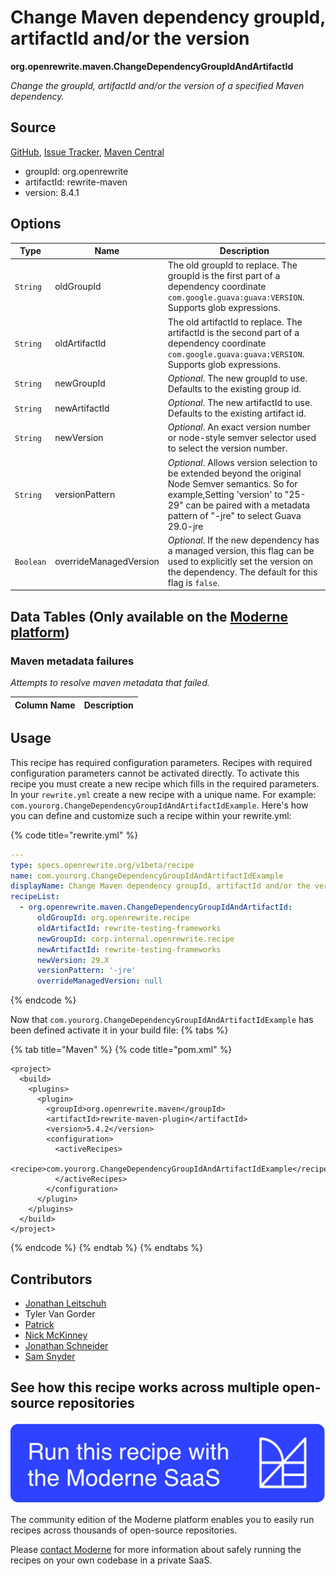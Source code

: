 # Change Maven dependency groupId, artifactId and/or the version

**org.openrewrite.maven.ChangeDependencyGroupIdAndArtifactId**

_Change the groupId, artifactId and/or the version of a specified Maven dependency._

## Source

[GitHub](https://github.com/openrewrite/rewrite/blob/main/rewrite-maven/src/main/java/org/openrewrite/maven/ChangeDependencyGroupIdAndArtifactId.java), [Issue Tracker](https://github.com/openrewrite/rewrite/issues), [Maven Central](https://central.sonatype.com/artifact/org.openrewrite/rewrite-maven/8.4.1/jar)

* groupId: org.openrewrite
* artifactId: rewrite-maven
* version: 8.4.1

## Options

| Type | Name | Description |
| -- | -- | -- |
| `String` | oldGroupId | The old groupId to replace. The groupId is the first part of a dependency coordinate `com.google.guava:guava:VERSION`. Supports glob expressions. |
| `String` | oldArtifactId | The old artifactId to replace. The artifactId is the second part of a dependency coordinate `com.google.guava:guava:VERSION`. Supports glob expressions. |
| `String` | newGroupId | *Optional*. The new groupId to use. Defaults to the existing group id. |
| `String` | newArtifactId | *Optional*. The new artifactId to use. Defaults to the existing artifact id. |
| `String` | newVersion | *Optional*. An exact version number or node-style semver selector used to select the version number. |
| `String` | versionPattern | *Optional*. Allows version selection to be extended beyond the original Node Semver semantics. So for example,Setting 'version' to "25-29" can be paired with a metadata pattern of "-jre" to select Guava 29.0-jre |
| `Boolean` | overrideManagedVersion | *Optional*. If the new dependency has a managed version, this flag can be used to explicitly set the version on the dependency. The default for this flag is `false`. |

## Data Tables (Only available on the [Moderne platform](https://app.moderne.io/))

### Maven metadata failures

_Attempts to resolve maven metadata that failed._

| Column Name | Description |
| ----------- | ----------- |


## Usage

This recipe has required configuration parameters. Recipes with required configuration parameters cannot be activated directly. To activate this recipe you must create a new recipe which fills in the required parameters. In your `rewrite.yml` create a new recipe with a unique name. For example: `com.yourorg.ChangeDependencyGroupIdAndArtifactIdExample`.
Here's how you can define and customize such a recipe within your rewrite.yml:

{% code title="rewrite.yml" %}
```yaml
---
type: specs.openrewrite.org/v1beta/recipe
name: com.yourorg.ChangeDependencyGroupIdAndArtifactIdExample
displayName: Change Maven dependency groupId, artifactId and/or the version example
recipeList:
  - org.openrewrite.maven.ChangeDependencyGroupIdAndArtifactId:
      oldGroupId: org.openrewrite.recipe
      oldArtifactId: rewrite-testing-frameworks
      newGroupId: corp.internal.openrewrite.recipe
      newArtifactId: rewrite-testing-frameworks
      newVersion: 29.X
      versionPattern: '-jre'
      overrideManagedVersion: null
```
{% endcode %}

Now that `com.yourorg.ChangeDependencyGroupIdAndArtifactIdExample` has been defined activate it in your build file:
{% tabs %}

{% tab title="Maven" %}
{% code title="pom.xml" %}
```markup
<project>
  <build>
    <plugins>
      <plugin>
        <groupId>org.openrewrite.maven</groupId>
        <artifactId>rewrite-maven-plugin</artifactId>
        <version>5.4.2</version>
        <configuration>
          <activeRecipes>
            <recipe>com.yourorg.ChangeDependencyGroupIdAndArtifactIdExample</recipe>
          </activeRecipes>
        </configuration>
      </plugin>
    </plugins>
  </build>
</project>
```
{% endcode %}
{% endtab %}
{% endtabs %}

## Contributors
* [Jonathan Leitschuh](mailto:jonathan.leitschuh@gmail.com)
* Tyler Van Gorder
* [Patrick](mailto:patway99@gmail.com)
* [Nick McKinney](mailto:mckinneynicholas@gmail.com)
* [Jonathan Schneider](mailto:jkschneider@gmail.com)
* [Sam Snyder](mailto:sam@moderne.io)


## See how this recipe works across multiple open-source repositories

[![Moderne Link Image](/.gitbook/assets/ModerneRecipeButton.png)](https://app.moderne.io/recipes/org.openrewrite.maven.ChangeDependencyGroupIdAndArtifactId)

The community edition of the Moderne platform enables you to easily run recipes across thousands of open-source repositories.

Please [contact Moderne](https://moderne.io/product) for more information about safely running the recipes on your own codebase in a private SaaS.
